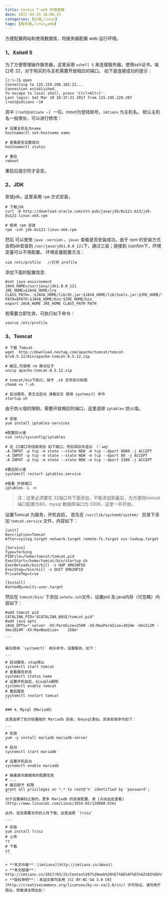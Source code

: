 ```yaml
---
title: Centos 7 web 环境搭建
date: 2017-03-25 16:06:25
categories: [后端,linux]
tags: [服务器,linux,web]
---
```

方便配置网站和使用数据库，将服务器配置 web 运行环境。

### 1、Xshell 5
为了方便管理操作服务器，这里采用 `xshell 5` 来连接服务器，使用ssh证书，端口号 22，对于购买的与主机需要开放相应的端口。<!--more-->
如下是连接成功的提示：

```
[c:\~]$ open
Connecting to 115.159.200.102:22...
Connection established.
To escape to local shell, press 'Ctrl+Alt+]'.
Last login: Sat Mar 10 18:37:31 2017 from 115.195.220.207
[root@imtianx ~]# 
```
其中 `[root@imtianx ~] `一句，rooot为登陆账号，`imtianx` 为主机名。
默认主机名一般很长，可以进行修改：

```
# 设置主机名为name
hostnamectl set-hostname name   

# 查看是否设置成功
hostnamectl status  

# 重启 
reboot 
```
重启后提示符才会变。

### 2、JDK
安装jdk，这里采用 `rpm` 方式安装，

```
# 下载jdk
curl -O http://download.oracle.com/otn-pub/java/jdk/8u121-b13/jdk-8u121-linux-x64.rpm

# 使用 rpm 安装
rpm -ivh jdk-8u121-linux-x64.rpm
```
然后 可以使用 `java -version` 、`javac` 查看是否安装成功。由于 rpm 的安装方式会把jdk安装到 `/usr/java/jdk1.8.0_121`下，通过三层；链接到 /usr/bin下，环境变量可以不用配置。
环境变量配置方法：

```
vim /etc/profile   //打开 profile 
```
添加下面的配置信息:
```
#set java environment
JAVA_HOME=/usr/java/jdk1.8.0_121
JRE_HOME=$JAVA_HOME/jre
CLASS_PATH=.:$JAVA_HOME/lib/dt.jar:$JAVA_HOME/lib/tools.jar:$JRE_HOME/lib
PATH=$PATH:$JAVA_HOME/bin:$JRE_HOME/bin
export JAVA_HOME JRE_HOME CLASS_PATH PATH
```
若需要立即生效，可执行如下命令：
```
source /etc/profile
```
### 3、Tomcat

```
# 下载 Tomcat
wget  http://download.nextag.com/apache/tomcat/tomcat-8/v8.5.12/bin/apache-tomcat-8.5.12.zip

# 解压,可使用 rm 移动位子
unzip apache-tomcat-8.5.12.zip

# tomcat/bin下执行，授予 .sh 文件执行权限
chomd +x *.sh

# 启动服务，若无法启动 请看后文 使用 systemctl 命令
startup.sh
```
由于防火墙的限制，需要开放相应的端口，这里选择 `iptables` 防火墙。

```
# 安装
yum install iptables-services

#配置防火墙
vim /etc/sysconfig/iptables

# 在 22端口号线面添加 如下端口，然后保存并退出 （：wq）
-A INPUT -p tcp -m state --state NEW -m tcp --dport 8080 -j ACCEPT
-A INPUT -p tcp -m state --state NEW -m tcp --dport 80 -j ACCEPT
-A INPUT -p tcp -m state --state NEW -m tcp --dport 3306 -j ACCEPT

#重启防火墙
systemctl restart iptables.service

#查看 开放端口
iptables -L -n
```

> 注：这里必须要在 22端口号下面添加，不能添加到最后，为方便将tomcat端口配置为80，mysql 数据库端口为 3306，这里一并开放。

设置Tomcat 为服务，开机自启。
首先在 `/usr/lib/systemd/system/ ` 目录下添加 `tomcat.service` 文件，内容如下：

```
[unit]
Description=Tomcat
After=syslog.target network.target remote-fs.target nss-lookup.target

[Service]
Type=forking
PIDFile=/home/tomcat/tomcat.pid
ExecStart=/home/tomcat/bin/startup.sh
ExecReload=/bin/kill -s HUP $MAINPID
ExecStop=/bin/kill -s QUIT $MAINPID
PrivateTmp=true

[Install]
WantedBy=multi-user.target

```

然后在 `tomcat/bin/` 下添加 `setenv.ssh`文件，设置pid 及 java内存（可忽略）内容如下：

````
#add tomcat pid
CATALINA_PID="$CATALINA_BASE/tomcat.pid"
#add java opts
JAVA_OPTS="-server -XX:PermSize=256M -XX:MaxPermSize=1024m -Xms512M -Xmx1024M -XX:MaxNewSize=    256m"

```

最后使用 `systemctl` 相关命令，设置服务，如下：

```
# 启动服务，stop停止
systemctl start tomcat
# 查看服务状态
systemctl status name
# 设置开机自启，disable删除
systemctl enable tomcat
# 重启服务
systemctl restart tomcat
```

### 4、Mysql（Mariadb）

这里选择了较为轻量级的 Mariadb 安装，与mysql类似。具体安装命令如下：

```
# 安装
yum -y install mariadb mariadb-server

# 启动
systemctl start mariadb

# 设置开机启动
systemctl enable mariadb

# 接着是对数据库的配置信息
# ...
# 最后授予 权限
grant all privileges on *.* to root@'%' identified by 'password';
```
对于设置编码之类的，更多 Mariadb 的安装配置，请 [点击此处查看](http://www.linuxidc.com/Linux/2016-03/128880.htm)

此外，往往需要文件的上传下载，这里选择 `lrzsz`

```
# 安装
yum install lrzsz
# 上传
rz
# 下载
sz
```

> **本文作者**：[imtianx](http://imtianx.cn/about)
> **本文链接**：http://imtianx.cn/2017/03/25/Centos%207%20web%20%E7%8E%AF%E5%A2%83%E6%90%AD%E5%BB%BA
> **版权申明**:：本站文章均采用 [CC BY-NC-SA 3.0 CN](http://creativecommons.org/licenses/by-nc-sa/3.0/cn/) 许可协议，请勿用于商业，转载请注明出处！







